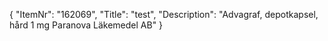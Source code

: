 {
  "ItemNr": "162069",
  "Title": "test",
  "Description": "Advagraf, depotkapsel, hård 1 mg Paranova Läkemedel AB"
}